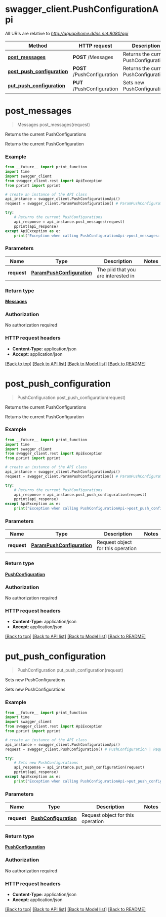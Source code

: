 # swagger_client.PushConfigurationApi

All URIs are relative to *http://aquapihome.ddns.net:8080/api*

Method | HTTP request | Description
------------- | ------------- | -------------
[**post_messages**](PushConfigurationApi.md#post_messages) | **POST** /Messages | Returns the current PushConfigurations
[**post_push_configuration**](PushConfigurationApi.md#post_push_configuration) | **POST** /PushConfiguration | Returns the current PushConfigurations
[**put_push_configuration**](PushConfigurationApi.md#put_push_configuration) | **PUT** /PushConfiguration | Sets new PushConfigurations


# **post_messages**
> Messages post_messages(request)

Returns the current PushConfigurations

Returns the current PushConfiguration

### Example 
```python
from __future__ import print_function
import time
import swagger_client
from swagger_client.rest import ApiException
from pprint import pprint

# create an instance of the API class
api_instance = swagger_client.PushConfigurationApi()
request = swagger_client.ParamPushConfiguration() # ParamPushConfiguration | The piid that you are interested in

try: 
    # Returns the current PushConfigurations
    api_response = api_instance.post_messages(request)
    pprint(api_response)
except ApiException as e:
    print("Exception when calling PushConfigurationApi->post_messages: %s\n" % e)
```

### Parameters

Name | Type | Description  | Notes
------------- | ------------- | ------------- | -------------
 **request** | [**ParamPushConfiguration**](ParamPushConfiguration.md)| The piid that you are interested in | 

### Return type

[**Messages**](Messages.md)

### Authorization

No authorization required

### HTTP request headers

 - **Content-Type**: application/json
 - **Accept**: application/json

[[Back to top]](#) [[Back to API list]](../README.md#documentation-for-api-endpoints) [[Back to Model list]](../README.md#documentation-for-models) [[Back to README]](../README.md)

# **post_push_configuration**
> PushConfiguration post_push_configuration(request)

Returns the current PushConfigurations

Returns the current PushConfiguration

### Example 
```python
from __future__ import print_function
import time
import swagger_client
from swagger_client.rest import ApiException
from pprint import pprint

# create an instance of the API class
api_instance = swagger_client.PushConfigurationApi()
request = swagger_client.ParamPushConfiguration() # ParamPushConfiguration | Request object for this operation

try: 
    # Returns the current PushConfigurations
    api_response = api_instance.post_push_configuration(request)
    pprint(api_response)
except ApiException as e:
    print("Exception when calling PushConfigurationApi->post_push_configuration: %s\n" % e)
```

### Parameters

Name | Type | Description  | Notes
------------- | ------------- | ------------- | -------------
 **request** | [**ParamPushConfiguration**](ParamPushConfiguration.md)| Request object for this operation | 

### Return type

[**PushConfiguration**](PushConfiguration.md)

### Authorization

No authorization required

### HTTP request headers

 - **Content-Type**: application/json
 - **Accept**: application/json

[[Back to top]](#) [[Back to API list]](../README.md#documentation-for-api-endpoints) [[Back to Model list]](../README.md#documentation-for-models) [[Back to README]](../README.md)

# **put_push_configuration**
> PushConfiguration put_push_configuration(request)

Sets new PushConfigurations

Sets new PushConfigurations

### Example 
```python
from __future__ import print_function
import time
import swagger_client
from swagger_client.rest import ApiException
from pprint import pprint

# create an instance of the API class
api_instance = swagger_client.PushConfigurationApi()
request = swagger_client.PushConfiguration() # PushConfiguration | Request object for this operation

try: 
    # Sets new PushConfigurations
    api_response = api_instance.put_push_configuration(request)
    pprint(api_response)
except ApiException as e:
    print("Exception when calling PushConfigurationApi->put_push_configuration: %s\n" % e)
```

### Parameters

Name | Type | Description  | Notes
------------- | ------------- | ------------- | -------------
 **request** | [**PushConfiguration**](PushConfiguration.md)| Request object for this operation | 

### Return type

[**PushConfiguration**](PushConfiguration.md)

### Authorization

No authorization required

### HTTP request headers

 - **Content-Type**: application/json
 - **Accept**: application/json

[[Back to top]](#) [[Back to API list]](../README.md#documentation-for-api-endpoints) [[Back to Model list]](../README.md#documentation-for-models) [[Back to README]](../README.md)

